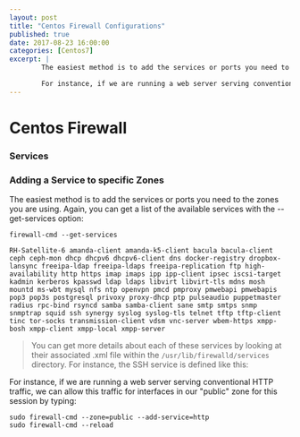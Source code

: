```yaml
---
layout: post
title: "Centos Firewall Configurations"
published: true
date: 2017-08-23 16:00:00
categories: [Centos7]
excerpt: | 
        The easiest method is to add the services or ports you need to the zones you are using. Again you can get a list of the available services with the

        For instance, if we are running a web server serving conventional HTTP traffic, we can allow this traffic for interfaces in our public zone for this session by typing.
---
```


# Centos Firewall
### Services 

### Adding a Service to specific Zones

The easiest method is to add the services or ports you need to the zones you are using. 
Again, you can get a list of the available services with the --get-services option:

```
firewall-cmd --get-services
```

```output
RH-Satellite-6 amanda-client amanda-k5-client bacula bacula-client ceph ceph-mon dhcp dhcpv6 dhcpv6-client dns docker-registry dropbox-lansync freeipa-ldap freeipa-ldaps freeipa-replication ftp high-availability http https imap imaps ipp ipp-client ipsec iscsi-target kadmin kerberos kpasswd ldap ldaps libvirt libvirt-tls mdns mosh mountd ms-wbt mysql nfs ntp openvpn pmcd pmproxy pmwebapi pmwebapis pop3 pop3s postgresql privoxy proxy-dhcp ptp pulseaudio puppetmaster radius rpc-bind rsyncd samba samba-client sane smtp smtps snmp snmptrap squid ssh synergy syslog syslog-tls telnet tftp tftp-client tinc tor-socks transmission-client vdsm vnc-server wbem-https xmpp-bosh xmpp-client xmpp-local xmpp-server
```

> You can get more details about each of these services by looking at their associated .xml file within the `/usr/lib/firewalld/services` directory. For instance, the SSH service is defined like this:

For instance, if we are running a web server serving conventional HTTP traffic, we can allow this traffic for interfaces in our "public" zone for this session by typing:

```
sudo firewall-cmd --zone=public --add-service=http
sudo firewall-cmd --reload
```
